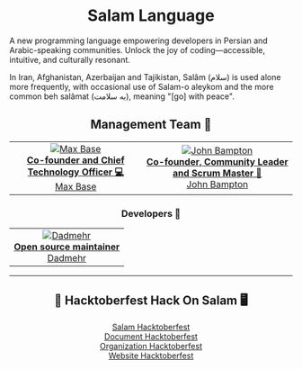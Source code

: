 <div align="center">
  <h1>Salam Language</h1>
</div>

A new programming language empowering developers in Persian and Arabic-speaking communities. Unlock the joy of coding—accessible, intuitive, and culturally resonant.

In Iran, Afghanistan, Azerbaijan and Tajikistan, Salâm (سلام) is used alone more frequently, with occasional use of Salam-o aleykom and the more common beh salâmat (به سلامت), meaning "[go] with peace".

<div align="center">
  <h2>Management Team 👥</h2>
</div>

<div align="center">
  <table>
    <tr>
      <td align="center">
        <a href="https://github.com/BaseMax">
          <img src="https://avatars.githubusercontent.com/u/2658040?s=250&v=4" alt="Max Base"><br>
          <strong>Co-founder and Chief Technology Officer 💻</strong><br>
          Max Base  
        </a>
      </td>
      <td align="center">
        <a href="https://github.com/jbampton"> 
          <img src="https://avatars.githubusercontent.com/u/418747?s=250&v=4" alt="John Bampton"><br>
          <strong>Co-founder, Community Leader and Scrum Master 🏢</strong><br>
          John Bampton  
        </a>
      </td>
    </tr>
  </table>
</div>

<div align="center">
  <h3>Developers 💾</h3>
  <table>
    <tr>
      <td align="center">
        <a href="https://github.com/BDadmehr0">
          <img src="https://avatars.githubusercontent.com/u/134191240?v=4&s=125" alt="Dadmehr" title="Dadmehr" /><br>
          <strong>Open source maintainer</strong><br>
          Dadmehr
        </a>
      </td>
    </tr>
  </table>
</div>

<hr>

<div align="center">
  <h2>🎉 Hacktoberfest Hack On Salam 🖥️</h2>
  <a href="https://github.com/SalamLang/Salam/milestone/3">Salam Hacktoberfest</a>
  <br>
  <a href="https://github.com/SalamLang/Salam-Document/milestone/1">Document Hacktoberfest</a>
  <br>
  <a href="https://github.com/SalamLang/.github/milestone/1">Organization Hacktoberfest</a>
  <br>
  <a href="https://github.com/SalamLang/Salam-Website/milestone/1">Website Hacktoberfest</a>
</div>
